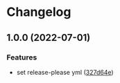 # Changelog

## 1.0.0 (2022-07-01)


### Features

* set release-please yml ([327d64e](https://github.com/Citysquirrel/vsc-ex/commit/327d64e0aaa089f4ace0b48c32ccbc2dbb91c03c))

